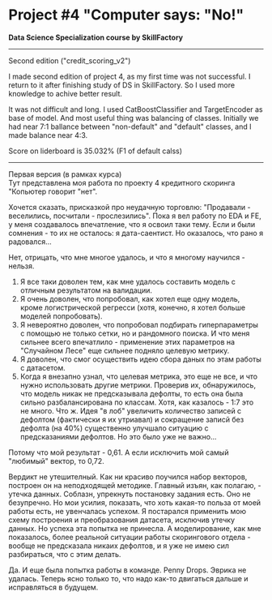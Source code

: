 # Project #4 "Computer says: "No!"   
**Data Science Specialization course by SkillFactory**
_____
Second edition ("credit_scoring_v2")

I made second edition of project 4, as my first time was not successful. I return to 
it after finishing study of DS in SkillFactory. So I used more knowledge to achive better result.

It was not difficult and long. I used CatBoostClassifier and TargetEncoder as base of model.
And most useful thing was balancing of classes. Initially we had near 7:1 ballance between 
"non-default" and "default" classes, and I made balance near 4:3.  

Score on liderboard is 35.032% (F1 of default calss)

____
Первая версия (в рамках курса)   
Тут представлена моя работа по проекту 4 кредитного скоринга "Копьютер говорит "нет".

Хочется сказать, присказкой про неудачную торговлю: "Продавали - веселились, посчитали - прослезились". Пока я вел работу по EDA и FE, у меня создавалось впечатление, что я освоил таки тему. Если и были сомнения - то их не осталось: я дата-саентист. Но оказалось, что рано я радовался...

Нет, отрицать, что мне многое удалось, и что я многому научился - нельзя. 
1. Я все таки доволен тем, как мне удалось составить модель с отличным результатом на валидации. 
2. Я очень доволен, что попробовал, как хотел еще одну модель, кроме логистрической регресси (хотя, конечно, я хотел больше моделей попробовать). 
3. Я невероятно доволен, что попробовал подбирать гиперпараметры с помощью не только сетки, но и рандомного поиска. И что меня сильнее всего впечатлило - применение этих параметров на "Случайном Лесе" еще сильнее подняло целевую метрику.
4. Я доволен, что смог осуществить идею сбора даных по этам работы с датасетом. 
5. Когда я внезапно узнал, что целевая метрика, это еще не все, и что нужно использовать другие метрики. Проверив их, обнаружилось, что модель никак не предсказывала дефолты, то есть она была сильно разбалансирована по классам. Хотя, как казалось - 1:7 это не много. Что ж. Идея "в лоб" увеличить количество записей с дефолтом (фактически я их утриавал) и сокращение записй без дефолта (на 40%) существенно улучшало ситуацию с предсказаниями дефолтов. Но это было уже не важно...

Потому что мой результат - 0,61. А если исключить мой самый "любимый" вектор, то 0,72.

Вердикт не утешителный. Как ни красиво поучился набор векторов, построен он на неподходящей методике. Главный изъян, как полагаю,  - утечка данных. Соблазн, упрекнуть постановку задания есть. Оно не безупречно. Но мои усилия, показать, что хоть какая-то польза от моей работы есть, не увенчалась успехом. Я постарался применить мою схему построения и преобразования датасета, исключив утечку данных. Но успеха эта попытка не принесла. А моделирование, как мне показалось, более реальной ситуации работы скорингового отдела - вообще не предсказала никаих дефолтов, и я уже не имею сил разбираться, что с этим делать. 

Да. И еще была попытка работы в команде. Penny Drops. Эврика не удалась. Теперь ясно только то, что надо как-то двигаться дальше и исправляться в будущем. 
